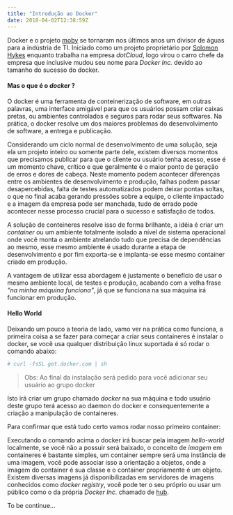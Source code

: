 ```yaml
---
title: "Introdução ao Docker"
date: 2018-04-02T12:38:59Z
---
```


Docker e o projeto [moby](https://github.com/moby/moby) se tornaram nos últimos anos um divisor de águas para a indústria de TI. Iniciado como um projeto proprietário por [Solomon Hykes](https://github.com/shykes) enquanto trabalha na empresa *dotCloud*, logo virou o carro chefe da empresa que inclusive mudou seu nome para *Docker Inc.* devido ao tamanho do sucesso do docker.

#### Mas o que é o *docker* ?

O docker é uma ferramenta de conteinerização de software, em outras palavras, uma interface amigável para que os usuários possam criar caixas pretas, ou ambientes controlados e seguros para rodar seus softwares. Na prática, o docker resolve um dos maiores problemas do desenvolvimento de software, a entrega e publicação.

Considerando um ciclo normal de desenvolvimento de uma solução, seja ela um projeto inteiro ou somente parte dele, existem diversos momentos que precisamos publicar para que o cliente ou usuário tenha acesso, esse é um momento chave, crítico e que geralmente é o maior ponto de geração de erros e dores de cabeça. Neste momento podem acontecer diferenças entre os ambientes de desenvolvimento e produção, falhas podem passar desapercebidas, falta de testes automatizados podem deixar pontas soltas, o que no final acaba gerando pressões sobre a equipe, o cliente impactado e a imagem da empresa pode ser manchada, tudo de errado pode acontecer nesse processo crucial para o sucesso e satisfação de todos.

A solução de conteineres resolve isso de forma brilhante, a idéia é criar um *container* ou um ambiente totalmente isolado a nível de sistema operacional onde você monta o ambiente atrelando tudo que precisa de dependências ao mesmo, esse mesmo ambiente é usado durante a etapa de desenvolvimento e por fim exporta-se e implanta-se esse mesmo container criado em produção.

A vantagem de utilizar essa abordagem é justamente o benefício de usar o mesmo ambiente local, de testes e produção, acabando com a velha frase *"na minha máquina funciona"*, já que se funciona na sua máquina irá funcionar em produção.

#### Hello World

Deixando um pouco a teoria de lado, vamo ver na prática como funciona, a primeira coisa a se fazer para começar a criar seus containeres é instalar o docker, se você usa qualquer distribuição linux suportada é só rodar o comando abaixo:

```sh
# curl -fsSL get.docker.com | sh
```

> Obs: Ao final da instalação será pedido para você adicionar seu usuário ao grupo docker

Isto irá criar um grupo chamado *docker* na sua máquina e todo usuário deste grupo terá acesso ao daemon do docker e consequentemente a criação a manipulação de containeres.

Para confirmar que está tudo certo vamos rodar nosso primeiro container:

<script src="https://asciinema.org/a/173970.js" id="asciicast-173970" async></script>

Executando o comando acima o docker irá buscar pela imagem *hello-world* localmente, se você não a possuir será baixado, o conceito de *imagem* em containeres é bastante simples, um container sempre será uma instância de uma imagem, você pode associar isso a orientação a objetos, onde a imagem do container é sua classe e o container propriamente é um objeto. Existem diversas imagens já disponibilizadas em servidores de imagens conhecidos como *docker registry*, você pode ter o seu próprio ou usar um público como o da própria *Docker Inc.* chamado de [hub](http://hub.docker.com/).

To be continue...
